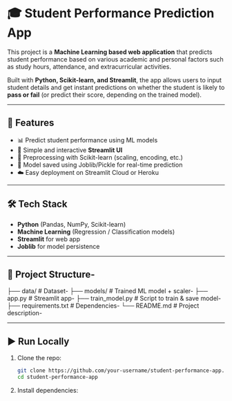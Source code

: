 # 🎓 Student Performance Prediction App  

This project is a **Machine Learning based web application** that predicts student performance based on various academic and personal factors such as study hours, attendance, and extracurricular activities.  

Built with **Python, Scikit-learn, and Streamlit**, the app allows users to input student details and get instant predictions on whether the student is likely to **pass or fail** (or predict their score, depending on the trained model).  

---

## 🚀 Features
- 📊 Predict student performance using ML models  
- 📝 Simple and interactive **Streamlit UI**  
- 🔧 Preprocessing with Scikit-learn (scaling, encoding, etc.)  
- 💾 Model saved using Joblib/Pickle for real-time prediction  
- ☁️ Easy deployment on Streamlit Cloud or Heroku  

---

## 🛠️ Tech Stack
- **Python** (Pandas, NumPy, Scikit-learn)  
- **Machine Learning** (Regression / Classification models)  
- **Streamlit** for web app  
- **Joblib** for model persistence  

---

## 📂 Project Structure-
├── data/                 # Dataset-
├── models/               # Trained ML model + scaler-
├── app.py                # Streamlit app-
├── train_model.py        # Script to train & save model-
├── requirements.txt      # Dependencies-
└── README.md             # Project description-


---

## ▶️ Run Locally
1. Clone the repo:
   ```bash
   git clone https://github.com/your-username/student-performance-app.git
   cd student-performance-app
2. Install dependencies:
